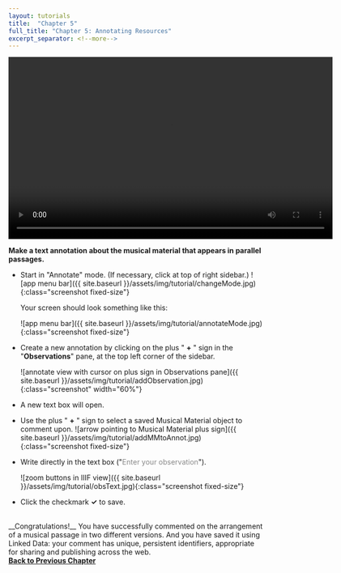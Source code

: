 ```yaml
---
layout: tutorials
title:  "Chapter 5"
full_title: "Chapter 5: Annotating Resources"
excerpt_separator: <!--more-->
---
```

<video width="640" height="360" controls>
  <source src="/assets/video/chapter5.mp4" type="video/mp4">
  Your browser does not support the video tag.
</video>
<br>

__Make a text annotation about the musical material that appears in parallel passages.__

* Start in "Annotate" mode. (If necessary, click at top of right sidebar.)
    ![app menu bar]({{ site.baseurl }}/assets/img/tutorial/changeMode.jpg){:class="screenshot fixed-size"}

    Your screen should look something like this:

    ![app menu bar]({{ site.baseurl }}/assets/img/tutorial/annotateMode.jpg){:class="screenshot fixed-size"}

* Create a new annotation by clicking on the plus " __+__ " sign in the "__Observations__" pane, at the top left corner of the sidebar.

    ![annotate view with cursor on plus sign in Observations pane]({{ site.baseurl }}/assets/img/tutorial/addObservation.jpg){:class="screenshot" width="60%"}
* A new text box will open.
* Use the plus " __+__ " sign to select a saved Musical Material object to comment upon.
    ![arrow pointing to Musical Material plus sign]({{ site.baseurl }}/assets/img/tutorial/addMMtoAnnot.jpg){:class="screenshot fixed-size"}


* Write directly in the text box ("<span style="color:#888;">Enter your observation</span>").

    ![zoom buttons in IIIF view]({{ site.baseurl }}/assets/img/tutorial/obsText.jpg){:class="screenshot fixed-size"}

* Click the checkmark __✓__ to save.

<br>
__Congratulations!__ You have successfully commented on the arrangement of a musical passage in two different versions. And you have saved it using Linked Data: your comment has unique, persistent identifiers, appropriate for sharing and publishing across the web.

<!-- ### __[Proceed to Chapter 6]({{ site.baseurl }}/chapters/chapter6/):__ Under the Hood -->
<div style="font-weight:bold">
    <a href="/chapters/chapter4">Back to Previous Chapter</a>
</div>